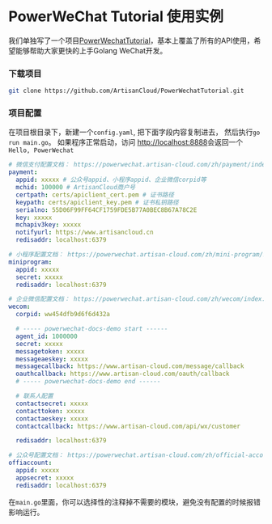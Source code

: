 # PowerWeChat Tutorial 使用实例

我们单独写了一个项目[PowerWechatTutorial](https://github.com/ArtisanCloud/PowerWechatTutorial)，基本上覆盖了所有的API使用，希望能够帮助大家更快的上手Golang WeChat开发。

### 下载项目
```bash
git clone https://github.com/ArtisanCloud/PowerWechatTutorial.git
```

### 项目配置
在项目根目录下，新建一个`config.yaml`, 把下面字段内容复制进去， 然后执行`go run main.go`。
如果程序正常启动，访问 [http://localhost:8888](http://localhost:8888)会返回一个`Hello, PowerWechat`

```yaml
# 微信支付配置文档： https://powerwechat.artisan-cloud.com/zh/payment/index.html#userconfig%E5%8F%82%E6%95%B0%E8%AF%B4%E6%98%8E%EF%BC%9A
payment:
  appid: xxxxx # 公众号appid、小程序appid、企业微信corpid等
  mchid: 100000 # ArtisanCloud商户号
  certpath: certs/apiclient_cert.pem # 证书路径
  keypath: certs/apiclient_key.pem # 证书私钥路径
  serialno: 55D06F99FF64CF1759FDE5B77A0BEC8B67A78C2E
  key: xxxxx
  mchapiv3key: xxxxx
  notifyurl: https://www.artisancloud.cn
  redisaddr: localhost:6379

# 小程序配置文档： https://powerwechat.artisan-cloud.com/zh/mini-program/index.html
miniprogram:
  appid: xxxxx
  secret: xxxxx
  redisaddr: localhost:6379

# 企业微信配置文档： https://powerwechat.artisan-cloud.com/zh/wecom/index.html
wecom:
  corpid: ww454dfb9d6f6d432a

  # ----- powerwechat-docs-demo start ------
  agent_id: 1000000
  secret: xxxxx
  messagetoken: xxxxx
  messageaeskey: xxxxx
  messagecallback: https://www.artisan-cloud.com/message/callback
  oauthcallback: https://www.artisan-cloud.com/oauth/callback
  # ----- powerwechat-docs-demo end ------

  # 联系人配置
  contactsecret: xxxxx
  contacttoken: xxxxx
  contactaeskey: xxxxx
  contactcallback: https://www.artisan-cloud.com/api/wx/customer

  redisaddr: localhost:6379

# 公众号配置文档： https://powerwechat.artisan-cloud.com/zh/official-account/index.html
offiaccount:
  appid: xxxxx
  appsecret: xxxxx
  redisaddr: localhost:6379
```

在`main.go`里面，你可以选择性的注释掉不需要的模块，避免没有配置的时候报错影响运行。
